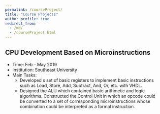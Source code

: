```yaml
---
permalink: /courseProject/
title: "Course Projects"
author_profile: true
redirect_from: 
  - /md/
  - /courseProject.html
---
```


## CPU Development Based on Microinstructions
* Time: Feb – May 2019
* Institution: Southeast University
* Main Tasks:
  * Developed s set of basic registers to implement basic instructions such as Load, Store, Add, Subtract, And, Or, etc. with VHDL.
  * Designed the ALU which contained basic arithmetic and logic algorithms. Constructed the Control Unit in which an opcode could be converted to a set of corresponding microinstructions whose combination could be interpreted as a formal instruction.
